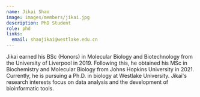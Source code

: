 ```yaml
---
name: Jikai Shao
image: images/members/jikai.jpg
description: PhD Student
role: phd
links:
  email: shaojikai@westlake.edu.cn
---
```


Jikai earned his BSc (Honors) in Molecular Biology and Biotechnology from the University of Liverpool in 2019. Following this, he obtained his MSc in Biochemistry and Molecular Biology from Johns Hopkins University in 2021. Currently, he is pursuing a Ph.D. in biology at Westlake University. Jikai's research interests focus on data analysis and the development of bioinformatic tools. 
